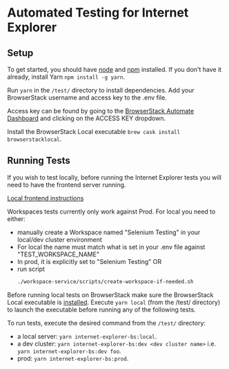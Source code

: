 # Automated Testing for Internet Explorer

## Setup

To get started, you should have [node](https://nodejs.org/en/) and [npm](https://www.npmjs.com/get-npm) installed. If you don't have it already, install Yarn `npm install -g yarn`.

Run `yarn` in the `/test/` directory to install dependencies.
Add your BrowserStack username and access key to the .env file.

Access key can be found by going to the [BrowserStack Automate Dashboard](https://automate.browserstack.com/dashboard/v2/) and clicking on the ACCESS KEY dropdown.

Install the BrowserStack Local executable `brew cask install browserstacklocal`.

## Running Tests

If you wish to test locally, before running the Internet Explorer tests you will need to have the frontend server running.

[Local frontend instructions](../frontend)

Workspaces tests currently only work against Prod. For local you need to either:

- manually create a Workspace named "Selenium Testing" in your local/dev cluster environment
- For local the name must match what is set in your .env file against "TEST_WORKSPACE_NAME"
- In prod, it is explicitly set to "Selenium Testing"
  OR
- run script
  ```bash
  ./workspace-service/scripts/create-workspace-if-needed.sh
  ```

Before running local tests on BrowserStack make sure the BrowserStack Local executable is [installed](#setup).
Execute `yarn local` (from the /test/ directory) to launch the executable before running any of the following tests.

To run tests, execute the desired command from the `/test/` directory:

- a local server: `yarn internet-explorer-bs:local`.
- a dev cluster: `yarn internet-explorer-bs:dev <dev cluster name>` i.e. `yarn internet-explorer-bs:dev foo`.
- prod: `yarn internet-explorer-bs:prod`.
